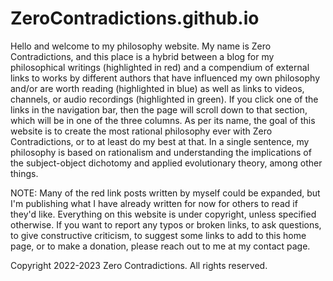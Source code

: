 # ZeroContradictions.github.io
<!-- **ZeroContradictions/ZeroContradictions.github.io** is a ✨ _special_ ✨ repository because its `README.md` (this file) appears on your GitHub profile. -->

Hello and welcome to my philosophy website. My name is Zero Contradictions, and this place is a hybrid between a blog for my philosophical writings (highlighted in red) and a compendium of external links to works by different authors that have influenced my own philosophy and/or are worth reading (highlighted in blue) as well as links to videos, channels, or audio recordings (highlighted in green). If you click one of the links in the navigation bar, then the page will scroll down to that section, which will be in one of the three columns. As per its name, the goal of this website is to create the most rational philosophy ever with Zero Contradictions, or to at least do my best at that. In a single sentence, my philosophy is based on rationalism and understanding the implications of the subject-object dichotomy and applied evolutionary theory, among other things.

NOTE: Many of the red link posts written by myself could be expanded, but I'm publishing what I have already written for now for others to read if they'd like. Everything on this website is under copyright, unless specified otherwise. If you want to report any typos or broken links, to ask questions, to give constructive criticism, to suggest some links to add to this home page, or to make a donation, please reach out to me at my contact page.

Copyright 2022-2023 Zero Contradictions. All rights reserved.
